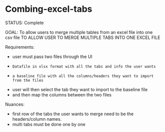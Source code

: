 # Combing-excel-tabs

STATUS:
  Complete
 
GOAL:
  To allow users to merge multiple tables from an excel file into one csv file
  TO ALLOW USER TO MERGE MULTIPLE TABS INTO ONE EXCEL FILE
  
 Requirements: 
  - user must pass two files through the UI
  -     Datafile in xlsx format with all the tabs and info the user wants
  -     a baseline file with all the columns/headers they want to import from the files
  - user will then select the tab they want to import to the baseline file
  - and then map the columns between the two files


Nuances:
  - first row of the tabs the user wants to merge need to be the headers/column names. 
  - multi tabs must be done one by one
